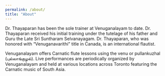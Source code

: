 ```yaml
---
permalink: /about/
title: "About"
---
```

<div class="home-blurb">
Dr. Thayaparan has been the sole trainer at Venuganalayam to date. Dr. Thayaparan received his initial training under the tutelage of his father and Guru the Late Sri Suntharam Selvanayagam. Dr. Thayaparan, who was honored with “Venuganavarithi” title in Canada, is an international flautist.

Venuganalayam offers Carnatic flute lessons using the venu or pullankuzhal (புல்லாங்குழல்). Live performances are periodically organized by Venuganalayam and held at various locations across Toronto featuring the Carnatic music of South Asia.
</div>
